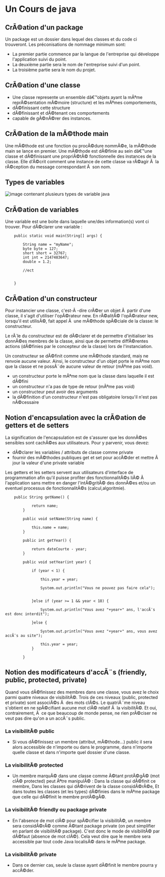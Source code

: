 # Un Cours de java
## CrÃ©ation d'un package

Un package est un dossier dans lequel des classes et du code ci trouveront.
Les préconisations de nommage minimum sont:
- La premier partie commence par la langue de l'entreprise qui développe l'application suivi du point.
- La deuxième partie sera le nom de l'entreprise suivi d'un point.
- La troisième partie sera le nom du projet.
## CrÃ©ation d'une classe
- Une classe represente un ensemble dâ€™objets ayant la mÃªme reprÃ©sentation mÃ©moire (structure) et les mÃªmes comportements,
- dÃ©finissant cette structure
- dÃ©finissant et dÃ©tenant ces comportements
- capable de gÃ©nÃ©rer des instances.

## CrÃ©ation de la mÃ©thode main

Une mÃ©thode est une fonction ou procÃ©dure nommÃ©e, la mÃ©thode main se lance en premier. Une mÃ©thode est dÃ©finie au sein dâ€™une classe et dÃ©finissant une propriÃ©tÃ© fonctionnelle
des instances de la classe. Elle d'Ã©crit comment une instance de cette classe va rÃ©agir Ã  la rÃ©ception du message
correspondant Ã  son nom.

## Types de variables
![image contenant plusieurs types de variable java](http://www.write-technical.com/126581/session2/index.6.gif)

## CrÃ©ation de variables

Une variable est une boite dans laquelle une/des information(s) vont ci trouver.
Pour dÃ©clarer une variable : 

		public static void main(String[] args) {
			
			String name = "myName";
			byte byte = 127;
			short short = 32767;
			int int = 2147483647;
			double = 1.2;
			
			//ect
		
		
		}

## CrÃ©ation d'un constructeur

Pour instancier une classe, c'est-Ã -dire crÃ©er un objet Ã  partir d'une classe, il s'agit d'utiliser l'opÃ©rateur new.
En rÃ©alitÃ© l'opÃ©rateur new, lorsqu'il est utilisÃ©, fait appel Ã  une mÃ©thode spÃ©ciale de la classe: le constructeur.

Le rÃ´le du constructeur est de dÃ©clarer et de permettre d'initialiser les donnÃ©es membres de la classe, ainsi que de permettre diffÃ©rentes actions (dÃ©finies par le concepteur de la classe) lors de l'instanciation.

Un constructeur se dÃ©finit comme une mÃ©thode standard, mais ne renvoie aucune valeur.
Ainsi, le constructeur d'un objet porte le mÃªme nom que la classe et ne possÃ¨de aucune valeur de retour (mÃªme pas void).

	
- un constructeur porte le mÃªme nom que la classe dans laquelle il est dÃ©fini
- un constructeur n'a pas de type de retour (mÃªme pas void)
- un constructeur peut avoir des arguments
- la dÃ©finition d'un constructeur n'est pas obligatoire lorsqu'il n'est pas nÃ©cessaire

## Notion d'encapsulation avec la crÃ©ation de getters et de setters
La signification de l'encapsulation est de s'assurer que les donnÃ©es sensibles sont cachÃ©es aux utilisateurs. Pour y parvenir, vous devez:

- dÃ©clarer les variables / attributs de classe comme private
- fournir des mÃ©thodes publiques get et set pour accÃ©der et mettre Ã  jour la valeur d'une private variable

Les getters et les setters servent aux utilisateurs d'interface de programmation afin qu'il puisse profiter des fonctionnalitÃ©s liÃ© Ã  l'application sans mettre en danger l'intÃ©gritÃ© des donnÃ©es et/ou un eventuel processus de fonctionnalitÃ©s (calcul,algoritmie).

		public String getName() {
				
				return name;
			}
		
			public void setName(String name) {
				
				this.name = name;
			}
		
			public int getYear() {
				
				return dateCourte - year;
			}
		
			public void setYear(int year) {
				
				if (year < 1) {
					
					this.year = year;
					
					System.out.println("Vous ne pouvez pas faire cela");
					
					
				}else if (year >= 1 && year < 18) {
					
					System.out.println("Vous avez "+year+" ans, l'accÃ¨s est donc interdit");
					
				}else {
					
					System.out.println("Vous avez "+year+" ans, vous avez accÃ¨s au site");
					
					this.year = year;
				}
				
			}
## Notion des modificateurs d'accÃ¨s (friendly, public, protected, private) 

Quand vous dÃ©finissez des membres dans une classe, vous avez le choix parmi quatre niveaux de visibilitÃ©. Trois de ces niveaux (public, protected et private) sont associÃ©s Ã  des mots clÃ©s. Le quatriÃ¨me niveau s'obtient en ne spÃ©cifiant aucune mot clÃ© relatif Ã  la visibilitÃ©. Et oui, contrairement, Ã  ce que beaucoup de monde pense, ne rien prÃ©ciser ne veut pas dire qu'on a un accÃ¨s public.

### La visibilitÃ© public
	
- Si vous dÃ©finissez un membre (attribut, mÃ©thode...) public il sera alors accessible de n'importe ou dans le programme, dans n'importe quelle classe et dans n'importe quel dossier d'une classe.
	
### La visibilitÃ© protected

- Un membre marquÃ© dans une classe comme Ã©tant protÃ©gÃ© (mot clÃ© protected) peut Ãªtre manipulÃ© : Dans la classe qui dÃ©finit ce membre,
Dans les classes qui dÃ©rivent de la classe considÃ©rÃ©e,
Et dans toutes les classes (et les types) dÃ©finies dans le mÃªme package que celle qui dÃ©finit le membre protÃ©gÃ©.

### La visibilitÃ© friendly ou package private

- En l'absence de mot clÃ© pour spÃ©cifier la visibilitÃ©, un membre sera considÃ©rÃ© comme Ã©tant package private (on peut simplifier en parlant de visibilitÃ© package). C'est donc le mode de visibilitÃ© par dÃ©faut (absence de mot clÃ©). Cela veut dire que le membre sera accessible par tout code Java localisÃ© dans le mÃªme package.

### La visibilitÃ© private
- Dans ce dernier cas, seule la classe ayant dÃ©finit le membre pourra y accÃ©der.

